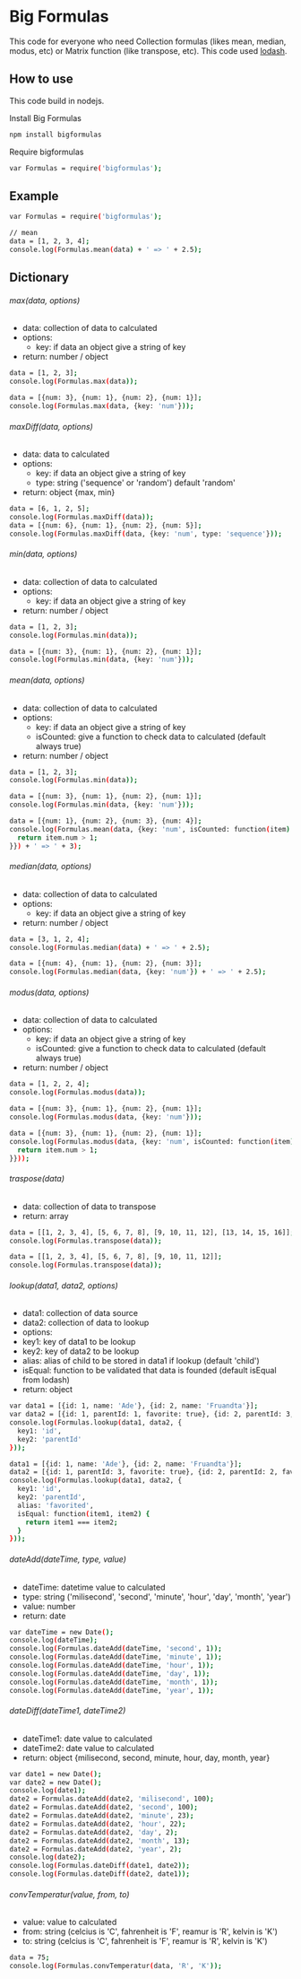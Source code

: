 # Big Formulas

This code for everyone who need Collection formulas (likes mean, median, modus, etc) or Matrix function (like transpose, etc).
This code used [lodash](https://github.com/lodash/lodash "lodash").

## How to use

This code build in nodejs.

Install Big Formulas
```bash
npm install bigformulas
```

Require bigformulas
```bash
var Formulas = require('bigformulas');
```

## Example

```bash
var Formulas = require('bigformulas');

// mean
data = [1, 2, 3, 4];
console.log(Formulas.mean(data) + ' => ' + 2.5);
```

## Dictionary

###### max(data, options)
* data: collection of data to calculated
* options:
  * key: if data an object give a string of key
* return: number / object
```bash
data = [1, 2, 3];
console.log(Formulas.max(data));

data = [{num: 3}, {num: 1}, {num: 2}, {num: 1}];
console.log(Formulas.max(data, {key: 'num'}));
```

###### maxDiff(data, options)
* data: data to calculated
* options:
  * key: if data an object give a string of key
  * type: string ('sequence' or 'random') default 'random'
* return: object {max, min}
```bash
data = [6, 1, 2, 5];
console.log(Formulas.maxDiff(data));
data = [{num: 6}, {num: 1}, {num: 2}, {num: 5}];
console.log(Formulas.maxDiff(data, {key: 'num', type: 'sequence'}));
```

###### min(data, options)
* data: collection of data to calculated
* options:
  * key: if data an object give a string of key
* return: number / object
```bash
data = [1, 2, 3];
console.log(Formulas.min(data));

data = [{num: 3}, {num: 1}, {num: 2}, {num: 1}];
console.log(Formulas.min(data, {key: 'num'}));
```

###### mean(data, options)
* data: collection of data to calculated
* options:
  * key: if data an object give a string of key
  * isCounted: give a function to check data to calculated (default always true)
* return: number / object
```bash
data = [1, 2, 3];
console.log(Formulas.min(data));

data = [{num: 3}, {num: 1}, {num: 2}, {num: 1}];
console.log(Formulas.min(data, {key: 'num'}));

data = [{num: 1}, {num: 2}, {num: 3}, {num: 4}];
console.log(Formulas.mean(data, {key: 'num', isCounted: function(item) {
  return item.num > 1;
}}) + ' => ' + 3);
```

###### median(data, options)
* data: collection of data to calculated
* options:
  * key: if data an object give a string of key
* return: number / object
```bash
data = [3, 1, 2, 4];
console.log(Formulas.median(data) + ' => ' + 2.5);

data = [{num: 4}, {num: 1}, {num: 2}, {num: 3}];
console.log(Formulas.median(data, {key: 'num'}) + ' => ' + 2.5);
```

###### modus(data, options)
* data: collection of data to calculated
* options:
  * key: if data an object give a string of key
  * isCounted: give a function to check data to calculated (default always true)
* return: number / object
```bash
data = [1, 2, 2, 4];
console.log(Formulas.modus(data));

data = [{num: 3}, {num: 1}, {num: 2}, {num: 1}];
console.log(Formulas.modus(data, {key: 'num'}));

data = [{num: 3}, {num: 1}, {num: 2}, {num: 1}];
console.log(Formulas.modus(data, {key: 'num', isCounted: function(item) {
  return item.num > 1;
}}));
```

###### traspose(data)
* data: collection of data to transpose
* return: array
```bash
data = [[1, 2, 3, 4], [5, 6, 7, 8], [9, 10, 11, 12], [13, 14, 15, 16]];
console.log(Formulas.transpose(data));

data = [[1, 2, 3, 4], [5, 6, 7, 8], [9, 10, 11, 12]];
console.log(Formulas.transpose(data));
```

###### lookup(data1, data2, options)
* data1: collection of data source
* data2: collection of data to lookup
* options:
 * key1: key of data1 to be lookup
 * key2: key of data2 to be lookup
 * alias: alias of child to be stored in data1 if lookup (default 'child')
 * isEqual: function to be validated that data is founded (default isEqual from lodash)
* return: object
```bash
var data1 = [{id: 1, name: 'Ade'}, {id: 2, name: 'Fruandta'}];
var data2 = [{id: 1, parentId: 1, favorite: true}, {id: 2, parentId: 3, favorite: false}];
console.log(Formulas.lookup(data1, data2, {
  key1: 'id',
  key2: 'parentId'
}));

data1 = [{id: 1, name: 'Ade'}, {id: 2, name: 'Fruandta'}];
data2 = [{id: 1, parentId: 3, favorite: true}, {id: 2, parentId: 2, favorite: false}];
console.log(Formulas.lookup(data1, data2, {
  key1: 'id',
  key2: 'parentId',
  alias: 'favorited',
  isEqual: function(item1, item2) {
    return item1 === item2;
  }
}));
```

###### dateAdd(dateTime, type, value)
* dateTime: datetime value to calculated
* type: string ('milisecond', 'second', 'minute', 'hour', 'day', 'month', 'year')
* value: number
* return: date
```bash
var dateTime = new Date();
console.log(dateTime);
console.log(Formulas.dateAdd(dateTime, 'second', 1));
console.log(Formulas.dateAdd(dateTime, 'minute', 1));
console.log(Formulas.dateAdd(dateTime, 'hour', 1));
console.log(Formulas.dateAdd(dateTime, 'day', 1));
console.log(Formulas.dateAdd(dateTime, 'month', 1));
console.log(Formulas.dateAdd(dateTime, 'year', 1));
```

###### dateDiff(dateTime1, dateTime2)
* dateTime1: date value to calculated
* dateTime2: date value to calculated
* return: object {milisecond, second, minute, hour, day, month, year}
```bash
var date1 = new Date();
var date2 = new Date();
console.log(date1);
date2 = Formulas.dateAdd(date2, 'milisecond', 100);
date2 = Formulas.dateAdd(date2, 'second', 100);
date2 = Formulas.dateAdd(date2, 'minute', 23);
date2 = Formulas.dateAdd(date2, 'hour', 22);
date2 = Formulas.dateAdd(date2, 'day', 2);
date2 = Formulas.dateAdd(date2, 'month', 13);
date2 = Formulas.dateAdd(date2, 'year', 2);
console.log(date2);
console.log(Formulas.dateDiff(date1, date2));
console.log(Formulas.dateDiff(date2, date1));
```

###### convTemperatur(value, from, to)
* value: value to calculated
* from: string (celcius is 'C', fahrenheit is 'F', reamur is 'R', kelvin is 'K')
* to: string (celcius is 'C', fahrenheit is 'F', reamur is 'R', kelvin is 'K')
```bash
data = 75;
console.log(Formulas.convTemperatur(data, 'R', 'K'));
```